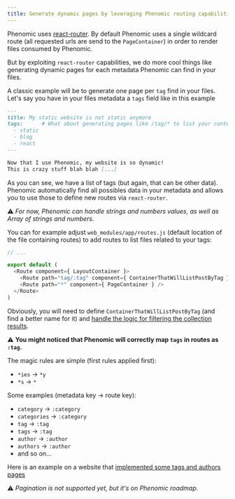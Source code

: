 ```yaml
---
title: Generate dynamic pages by leveraging Phenomic routing capabilities
---
```


Phenomic uses [react-router](https://github.com/reactjs/react-router).
By default Phenomic uses a single wildcard route
(all requested urls are send to the ``PageContainer``)
in order to render files consumed by Phenomic.

But by exploiting ``react-router`` capabilities, we do more cool things like
generating dynamic pages for each metadata Phenomic can find in your files.

A classic example will be to generate one page per `tag` find in your files.
Let's say you have in your files metadata a ``tags`` field like in this example

```md
---
title: My static website is not static anymore
tags:      # What about generating pages like /tag/* to list your content ?
  - static
  - blog
  - react
---

Now that I use Phenomic, my website is so dynamic!
This is crazy stuff blah blah [...]
```

As you can see, we have a list of tags (but again, that can be other data).
Phenomic automatically find all possibles data in your metadata and allows you
to use those to define new routes via ``react-router``.

⚠️ _For now, Phenomic can handle strings and numbers values,
as well as Array of strings and numbers._

You can for example adjust ``web_modules/app/routes.js``
(default location of the file containing routes)
to add routes to list files related to your tags:

```js
// ...

export default (
  <Route component={ LayoutContainer }>
    <Route path="tag/:tag" component={ ContainerThatWillListPostByTag } />
    <Route path="*" component={ PageContainer } />
  </Route>
)
```

Obviously, you will need to define ``ContainerThatWillListPostByTag``
(and find a better name for it) and
[handle the logic for filtering the collection results](../collections/).

⚠️ **You might noticed that Phenomic will correctly map ``tags`` in routes as
``:tag``.**

The magic rules are simple (first rules applied first):

- `*ies` → ``*y``
- ``*s`` → ``*``

Some examples (metadata key -> route key):

- ``category`` → ``:category``
- ``categories`` → ``:category``
- ``tag`` → ``:tag``
- ``tags`` → ``:tag``
- ``author`` → ``:author``
- ``authors`` → ``:author``
- and so on...

Here is an example on a website that [implemented some tags and authors pages](https://github.com/putaindecode/putaindecode.io/commit/092a040)

⚠️ _Pagination is not supported yet, but it's on Phenomic roadmap._

